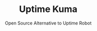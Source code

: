 ---
 title: Uptime Kuma
 subtitle: Open Source Alternative to Uptime Robot
 description: A fancy self-hosted monitoring tool
 image: https://cdn.prod.website-files.com/6220c55c69733896bb8a4724/63f5bf026f6859fabbd85edc_j2eF0azAstOYmrtj3oJIQ8NJ97apNZ1s3qNE4R-cNEU.jpeg
 image-alt: uptimekuma-logo
 license: MIT
 tags: ["monitoring","tools"]
 type: Monitoring
 github: https://github.com/louislam/uptime-kuma
 link:  https://uptime.kuma.pet/
 description2: Uptime Kuma is a free and open-source monitoring tool designed to help you keep track of the availability and performance of your websites, servers, and applications. It provides a simple and intuitive interface that allows you to easily monitor the status of your services and receive notifications when issues arise. With Uptime Kuma, you can rest assured that your critical systems are always up and running.
---